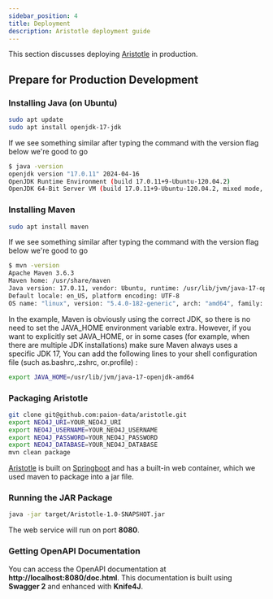 ```yaml
---
sidebar_position: 4
title: Deployment
description: Aristotle deployment guide
---
```


[//]: # (Copyright 2024 Paion Data)

[//]: # (Licensed under the Apache License, Version 2.0 &#40;the "License"&#41;;)
[//]: # (you may not use this file except in compliance with the License.)
[//]: # (You may obtain a copy of the License at)

[//]: # (    http://www.apache.org/licenses/LICENSE-2.0)

[//]: # (Unless required by applicable law or agreed to in writing, software)
[//]: # (distributed under the License is distributed on an "AS IS" BASIS,)
[//]: # (WITHOUT WARRANTIES OR CONDITIONS OF ANY KIND, either express or implied.)
[//]: # (See the License for the specific language governing permissions and)
[//]: # (limitations under the License.)

This section discusses deploying [Aristotle] in production.

Prepare for Production Development
----------------------------------

### Installing Java (on Ubuntu)

```bash
sudo apt update
sudo apt install openjdk-17-jdk
```

If we see something similar after typing the command with the version flag below we're good to go

```bash
$ java -version
openjdk version "17.0.11" 2024-04-16
OpenJDK Runtime Environment (build 17.0.11+9-Ubuntu-120.04.2)
OpenJDK 64-Bit Server VM (build 17.0.11+9-Ubuntu-120.04.2, mixed mode, sharing)
```

### Installing Maven

```bash
sudo apt install maven
```

If we see something similar after typing the command with the version flag below we're good to go

```bash
$ mvn -version
Apache Maven 3.6.3
Maven home: /usr/share/maven
Java version: 17.0.11, vendor: Ubuntu, runtime: /usr/lib/jvm/java-17-openjdk-amd64
Default locale: en_US, platform encoding: UTF-8
OS name: "linux", version: "5.4.0-182-generic", arch: "amd64", family: "unix"
```

In the example, Maven is obviously using the correct JDK, so there is no need to set the JAVA_HOME environment variable
extra. However, if you want to explicitly set JAVA_HOME, or in some cases (for example, when there are multiple JDK
installations) make sure Maven always uses a specific JDK 17, You can add the following lines to your shell
configuration file (such as.bashrc,.zshrc, or.profile) :

```bash
export JAVA_HOME=/usr/lib/jvm/java-17-openjdk-amd64
```

### Packaging Aristotle

```bash
git clone git@github.com:paion-data/aristotle.git
export NEO4J_URI=YOUR_NEO4J_URI
export NEO4J_USERNAME=YOUR_NEO4J_USERNAME
export NEO4J_PASSWORD=YOUR_NEO4J_PASSWORD
export NEO4J_DATABASE=YOUR_NEO4J_DATABASE
mvn clean package
```

[Aristotle] is built on [Springboot](https://spring.io/projects/spring-boot) and has a built-in web container, which we
used maven to package into a jar file.

### Running the JAR Package

```bash
java -jar target/Aristotle-1.0-SNAPSHOT.jar
```

The web service will run on port **8080**.

### Getting OpenAPI Documentation

You can access the OpenAPI documentation at **http://localhost:8080/doc.html**. This documentation is built using **Swagger 2** and enhanced with **Knife4J**.

[Aristotle]: https://paion-data.github.io/aristotle/
